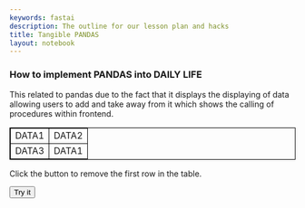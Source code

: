 ```yaml
---
keywords: fastai
description: The outline for our lesson plan and hacks
title: Tangible PANDAS
layout: notebook
---
```


<!DOCTYPE html>
<html>
<head>
<style>
table, td {
  border: 1px solid black;
}
</style>
</head>
<body>

<h3>How to implement PANDAS into DAILY LIFE</h3>
<p> This related to pandas due to the fact that it displays the displaying of data allowing users to add and take away from it which shows the calling of procedures within frontend. </p>

<table id="myTable">
  <tr>
    <td>DATA1</td>
    <td>DATA2</td>
  </tr>
  <tr>
    <td>DATA3</td>
    <td>DATA1</td>
  </tr>
</table>

<p>Click the button to remove the first row in the table.</p>

<button onclick="myFunction()">Try it</button>

<script>
function myFunction() {
  var x = document.getElementById("myTable");
  x.deleteRow(0);
}
</script>

</body>
</html>
